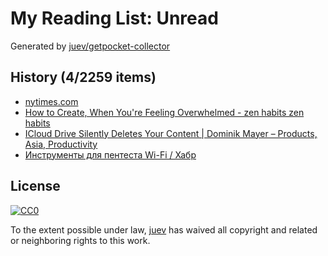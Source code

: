 # My Reading List: Unread

Generated by [juev/getpocket-collector](https://github.com/juev/getpocket-collector)

## History (4/2259 items)

- [nytimes.com](https://www.nytimes.com/2023/09/17/opinion/sports-zen-mental-subtraction.html)
- [How to Create, When You're Feeling Overwhelmed - zen habits zen habits](https://zenhabits.net/chaos-creating/)
- [ICloud Drive Silently Deletes Your Content | Dominik Mayer – Products, Asia, Productivity](https://www.dominikmayer.com/2023/09/icloud-drive-silently-deletes-your-content/)
- [Инструменты для пентеста Wi-Fi / Хабр](https://habr.com/ru/articles/762232/)

## License

[![CC0](https://mirrors.creativecommons.org/presskit/buttons/88x31/svg/cc-zero.svg)](https://creativecommons.org/publicdomain/zero/1.0/)

To the extent possible under law, [juev](https://github.com/juev) has waived all copyright and related or neighboring rights to this work.
